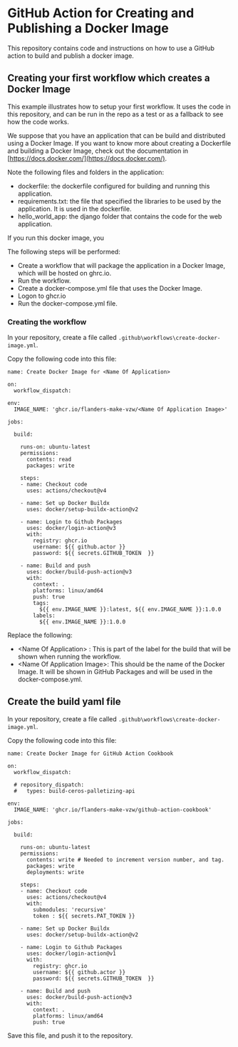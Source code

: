 # GitHub Action for Creating and Publishing a Docker Image

This repository contains code and instructions on how to use a GitHub action to build and publish a docker image.


## Creating your first workflow which creates a Docker Image

This example illustrates how to setup your first workflow. It uses the code in this repository, and can be run in the repo as a test or as a fallback to see how the code works.

We suppose that you have an application that can be build and distributed using a Docker Image. If you want to know more about creating a Dockerfile and building a Docker Image, check out the documentation in [https://docs.docker.com/](https://docs.docker.com/).

Note the following files and folders in the application:

* dockerfile: the dockerfile configured for building and running this application. 
* requirements.txt: the file that specified the libraries to be used by the application. It is used in the dockerfile.
* hello_world_app: the django folder that contains the code for the web application.

If you run this docker image, you 


The following steps will be performed:

* Create a workflow that will package the application in a Docker Image, which will be hosted on ghrc.io.
* Run the workflow.
* Create a docker-compose.yml file that uses the Docker Image.
* Logon to ghcr.io
* Run the docker-compose.yml file.


### Creating the workflow

In your repository, create a file called `.github\workflows\create-docker-image.yml`.

Copy the following code into this file:

```
name: Create Docker Image for <Name Of Application>

on: 
  workflow_dispatch:
  
env:
  IMAGE_NAME: 'ghcr.io/flanders-make-vzw/<Name Of Application Image>'

jobs:

  build:

    runs-on: ubuntu-latest
    permissions:
      contents: read
      packages: write

    steps:
    - name: Checkout code
      uses: actions/checkout@v4
      
    - name: Set up Docker Buildx
      uses: docker/setup-buildx-action@v2

    - name: Login to Github Packages
      uses: docker/login-action@v3
      with:
        registry: ghcr.io
        username: ${{ github.actor }}
        password: ${{ secrets.GITHUB_TOKEN  }}
      
    - name: Build and push
      uses: docker/build-push-action@v3
      with:
        context: .
        platforms: linux/amd64
        push: true
        tags:
          ${{ env.IMAGE_NAME }}:latest, ${{ env.IMAGE_NAME }}:1.0.0
        labels:
          ${{ env.IMAGE_NAME }}:1.0.0
```

Replace the following:

* \<Name Of Application> : This is part of the label for the build that will be shown when running the workflow.
* \<Name Of Application Image>: This should be the name of the Docker Image. It will be shown in GitHub Packages and will be used in the docker-compose.yml.





## Create the build yaml file

In your repository, create a file called `.github\workflows\create-docker-image.yml`.

Copy the following code into this file:


```
name: Create Docker Image for GitHub Action Cookbook

on: 
  workflow_dispatch:
        
  # repository_dispatch:
  #   types: build-ceros-palletizing-api

env:
  IMAGE_NAME: 'ghcr.io/flanders-make-vzw/github-action-cookbook'

jobs:

  build:

    runs-on: ubuntu-latest
    permissions:
      contents: write # Needed to increment version number, and tag.
      packages: write
      deployments: write

    steps:
    - name: Checkout code
      uses: actions/checkout@v4
      with:
        submodules: 'recursive'
        token : ${{ secrets.PAT_TOKEN }}
      
    - name: Set up Docker Buildx
      uses: docker/setup-buildx-action@v2

    - name: Login to Github Packages
      uses: docker/login-action@v1
      with:
        registry: ghcr.io
        username: ${{ github.actor }}
        password: ${{ secrets.GITHUB_TOKEN  }}
      
    - name: Build and push
      uses: docker/build-push-action@v3
      with:
        context: .
        platforms: linux/amd64
        push: true
```

Save this file, and push it to the repository.


